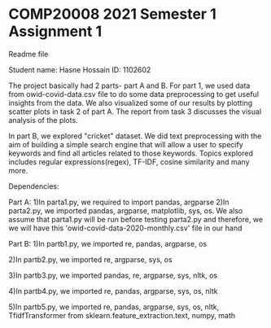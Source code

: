 # COMP20008 2021 Semester 1 Assignment 1
Readme file

Student name: Hasne Hossain
ID: 1102602

The project basically had 2 parts- part A and B. For part 1, we used data from owid-covid-data.csv file to do some data preprocessing to get useful insights from the data. We also visualized some of our results by plotting scatter plots in task 2 of part A. The report from task 3 discusses the visual analysis of the plots.

In part B, we explored "cricket" dataset. We did text preprocessing with the aim of building a simple search engine that will allow a user to specify keywords and find all articles related to those keywords. Topics explored includes regular expressions(regex), TF-IDF, cosine similarity and many more.

Dependencies:

Part A:
1)In parta1.py, we required to import pandas, argparse
2)In parta2.py, we imported pandas, argparse, matplotlib, sys, os. We also assume that parta1.py will be run before testing parta2.py and therefore, we we will have this 'owid-covid-data-2020-monthly.csv' file in our hand

Part B:
1)In partb1.py, we imported re, pandas, argparse, os

2)In partb2.py, we imported re, argparse, sys, os

3)In partb3.py, we imported pandas, re, argparse, sys, nltk, os

4)In partb4.py, we imported re, pandas, argparse, sys, os, nltk

5)In partb5.py, we imported re, pandas, argparse, sys, os, nltk, TfidfTransformer from sklearn.feature_extraction.text, numpy, math
